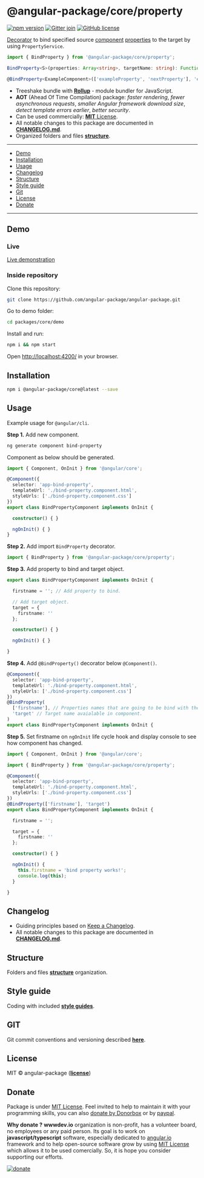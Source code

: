 # @angular-package/core/property

[![npm version](https://badge.fury.io/js/%40angular-package%2Fcore.svg)](https://badge.fury.io/js/%40angular-package%2Fcore)
[![Gitter join](https://img.shields.io/gitter/room/nwjs/nw.js.svg)](https://gitter.im/angularpackage/core)
[![GitHub license](https://img.shields.io/github/license/angular-package/angular-package.svg)](https://github.com/angular-package/angular-package/blob/master/LICENSE)

[Decorator][500] to bind specified source [component][501] [properties][406] to the target by using `PropertyService`.

```typescript
import { BindProperty } from '@angular-package/core/property';
```

```typescript
BindProperty<S>(properties: Array<string>, targetName: string): Function
```

```typescript
@BindProperty<ExampleComponent>(['exampleProperty', 'nextProperty'], 'exampleTargetName')
```

* Treeshake bundle with **[Rollup][400]** - module bundler for JavaScript.
* **AOT** (Ahead Of Time Compilation) package: *faster rendering*, *fewer asynchronous requests*, *smaller Angular framework download size*, *detect template errors earlier*, *better security*.
* Can be used commercially: [**MIT** License][303].
* All notable changes to this package are documented in [**CHANGELOG.md**][5].
* Organized folders and files [**structure**][301].

----

* [Demo](#demo)
* [Installation](#installation)
* [Usage](#usage)
* [Changelog](#changelog)
* [Structure](#structure)
* [Style guide](#style-guide)
* [Git](#git)
* [License](#license)
* [Donate](#donate)

----

## Demo

### Live

[Live demonstration](http://angular-package.wwwdev.io/core/property)

### Inside repository

Clone this repository:

```bash
git clone https://github.com/angular-package/angular-package.git
```

Go to demo folder:

```bash
cd packages/core/demo
```

Install and run:

```bash
npm i && npm start
```

Open [http://localhost:4200/](http://localhost:4200/) in your browser.

## Installation

```bash
npm i @angular-package/core@latest --save
```

## Usage

Example usage for `@angular/cli`.

**Step 1.** Add new component.

```bash
ng generate component bind-property
```

Component as below should be generated.

```typescript
import { Component, OnInit } from '@angular/core';

@Component({
  selector: 'app-bind-property',
  templateUrl: './bind-property.component.html',
  styleUrls: ['./bind-property.component.css']
})
export class BindPropertyComponent implements OnInit {

  constructor() { }

  ngOnInit() { }
}
```

**Step 2.** Add import `BindProperty` decorator.

```typescript
import { BindProperty } from '@angular-package/core/property';
```

**Step 3.** Add property to bind and target object.

```typescript
export class BindPropertyComponent implements OnInit {

  firstname = ''; // Add property to bind.

  // Add target object.
  target = {
    firstname: ''
  };

  constructor() { }

  ngOnInit() { }

}
```

**Step 4.** Add `@BindProperty()` decorator below `@Component()`.

```typescript
@Component({
  selector: 'app-bind-property',
  templateUrl: './bind-property.component.html',
  styleUrls: ['./bind-property.component.css']
})
@BindProperty(
  ['firstname'], // Properties names that are going to be bind with the target.
  'target' // Target name avaialable in component.
)
export class BindPropertyComponent implements OnInit {

```

**Step 5.** Set firstname on `ngOnInit` life cycle hook and display console to see how component has changed.

```typescript
import { Component, OnInit } from '@angular/core';

import { BindProperty } from '@angular-package/core/property';

@Component({
  selector: 'app-bind-property',
  templateUrl: './bind-property.component.html',
  styleUrls: ['./bind-property.component.css']
})
@BindProperty(['firstname'], 'target')
export class BindPropertyComponent implements OnInit {

  firstname = '';

  target = {
    firstname: ''
  };

  constructor() { }

  ngOnInit() {
    this.firstname = 'bind property works!';
    console.log(this);
  }

}
```

## Changelog

* Guiding principles based on [Keep a Changelog][304].
* All notable changes to this package are documented in [**CHANGELOG.md**][5].

## Structure

Folders and files [**structure**][301] organization.

## Style guide

Coding with included [**style guides**][302].

## GIT

Git commit conventions and versioning described [**here**][300].

## License

MIT © angular-package ([**license**][303])

## Donate

Package is under [MIT License][303]. Feel invited to help to maintain it with your programming skills, you can also [donate by Donorbox][100] or by [paypal][101].

**Why donate ?**
**wwwdev.io** organization is non-profit, has a volunteer board, no employees or any paid person. Its goal is to work on **javascript/typescript** software, especially dedicated to [angular.io][508] framework and to help open-source software grow by using [MIT License][303] which allows it to be used comercially. So, it is hope you consider supporting our efforts.

[![donate](https://www.paypalobjects.com/en_US/PL/i/btn/btn_donateCC_LG.gif)][101]

<!--- This package -->
[0]: https://github.com/angular-package/angular-package/tree/master/packages/core/packages/component-loader#readme
[1]: https://github.com/angular-package/angular-package/tree/master/packages/core/packages/handler#readme
[2]: https://github.com/angular-package/angular-package/tree/master/packages/core/packages/property#readme
[3]: https://github.com/angular-package/angular-package/tree/master/packages/core/packages/store#readme
[4]: https://github.com/angular-package/angular-package/tree/master/packages/core/packages/testing#readme
[5]: https://github.com/angular-package/angular-package/tree/master/packages/core/packages/property/CHANGELOG.md

<!--- General -->
[100]: https://donorbox.org/help-creating-open-source-software
[101]: https://www.paypal.com/cgi-bin/webscr?cmd=_s-xclick&hosted_button_id=V98VLPSG6NQA6

<!--- @angular-package -->
[300]: https://github.com/angular-package/angular-package/blob/master/GIT.md
[301]: https://github.com/angular-package/angular-package/blob/master/ORGANIZATION.md
[302]: https://github.com/angular-package/angular-package/blob/master/STYLE-GUIDE.md
[303]: https://github.com/angular-package/angular-package/blob/master/LICENSE
[304]: https://github.com/angular-package/angular-package/blob/master/MAKECHANGELOG.md

<!--- Other -->
[400]: https://rollupjs.org/#introduction
[401]: https://developer.mozilla.org/en-US/docs/Web/API/HTMLElement
[402]: https://developer.mozilla.org/en-US/docs/Web/HTML/Attributes
[403]: https://developer.mozilla.org/en-US/docs/Web/JavaScript/Reference/Functions/set
[404]: https://developer.mozilla.org/en-US/docs/Web/JavaScript/Reference/Functions/get
[405]: https://jasmine.github.io/2.0/introduction
[406]: https://www.w3schools.com/js/js_object_properties.asp
[407]: https://developer.mozilla.org/en-US/docs/Web/JavaScript/Reference/Classes
[408]: https://developer.mozilla.org/en-US/docs/Web/JavaScript/Reference/Global_Objects/Object

<!--- @angular -->
[500]: https://angular-2-training-book.rangle.io/v/v2.3/handout/features/decorators.html
[501]: https://angular.io/api/core/Component
[502]: https://angular.io/tutorial/toh-pt4
[503]: https://angular.io/api/core/ChangeDetectorRef
[504]: https://angular.io/api/core/testing/TestModuleMetadata
[505]: https://angular.io/api/core/Type
[506]: https://angular.io/guide/dynamic-component-loader
[507]: https://angular.io/guide/lifecycle-hooks
[508]: https://angular.io/